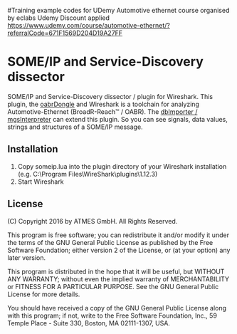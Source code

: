 #Training example codes for UDemy Automotive ethernet course organised by eclabs
Udemy Discount applied https://www.udemy.com/course/automotive-ethernet/?referralCode=671F1569D204D19A27FF
# SOME/IP and Service-Discovery dissector
SOME/IP and Service-Discovery dissector / plugin for Wireshark. This plugin, the [oabrDongle](https://www.atmes.de/produkte/oabrdongle) and Wireshark is a toolchain for analyzing Automotive-Ethernet (BroadR-Reach™ / OABR).
The [dbImporter / mgsInterpreter](https://www.atmes.de/en/produkte/dbimporter.html) can extend this plugin. So you can see signals, data values, strings and structures of a SOME/IP message.

## Installation
1. Copy someip.lua into the plugin directory of your Wireshark installation (e.g. C:\Program Files\WireShark\plugins\1.12.3\)
2. Start Wireshark

## License

(C) Copyright 2016 by ATMES GmbH. All Rights Reserved.

This program is free software; you can redistribute it and/or modify it under the terms of the GNU General Public License as published by the Free Software Foundation; either version 2 of the License, or (at your option) any later version.

This program is distributed in the hope that it will be useful, but WITHOUT ANY WARRANTY; without even the implied warranty of MERCHANTABILITY or FITNESS FOR A PARTICULAR PURPOSE. See the GNU General Public License for more details.

You should have received a copy of the GNU General Public License along with this program; if not, write to the Free Software Foundation, Inc., 59 Temple Place - Suite 330, Boston, MA 02111-1307, USA.

